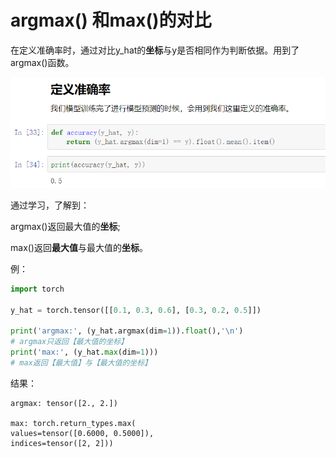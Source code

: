 # argmax() 和max()的对比

在定义准确率时，通过对比y_hat的**坐标**与y是否相同作为判断依据。用到了argmax()函数。

![image-20200216140715169](image/image-20200216140715169.png)

通过学习，了解到：

argmax()返回最大值的**坐标**;

max()返回**最大值**与最大值的**坐标**。

例：

```python
import torch

y_hat = torch.tensor([[0.1, 0.3, 0.6], [0.3, 0.2, 0.5]])

print('argmax:', (y_hat.argmax(dim=1)).float(),'\n')
# argmax只返回【最大值的坐标】
print('max:', (y_hat.max(dim=1)))
# max返回【最大值】与【最大值的坐标】

```

结果：

```
argmax: tensor([2., 2.])

max: torch.return_types.max(
values=tensor([0.6000, 0.5000]),
indices=tensor([2, 2]))
```


